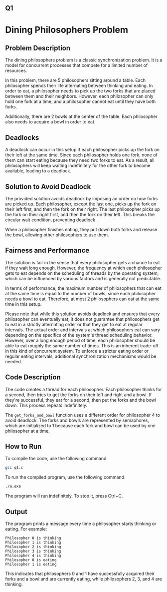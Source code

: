 ## Q1

# Dining Philosophers Problem

## Problem Description

The dining philosophers problem is a classic synchronization problem. It is a model for concurrent processes that compete for a limited number of resources.

In this problem, there are 5 philosophers sitting around a table. Each philosopher spends their life alternating between thinking and eating. In order to eat, a philosopher needs to pick up the two forks that are placed between them and their neighbors. However, each philosopher can only hold one fork at a time, and a philosopher cannot eat until they have both forks.

Additionally, there are 2 bowls at the center of the table. Each philosopher also needs to acquire a bowl in order to eat.

## Deadlocks

A deadlock can occur in this setup if each philosopher picks up the fork on their left at the same time. Since each philosopher holds one fork, none of them can start eating because they need two forks to eat. As a result, all philosophers will keep waiting indefinitely for the other fork to become available, leading to a deadlock.

## Solution to Avoid Deadlock

The provided solution avoids deadlock by imposing an order on how forks are picked up. Each philosopher, except the last one, picks up the fork on their left first, and then the fork on their right. The last philosopher picks up the fork on their right first, and then the fork on their left. This breaks the circular wait condition, preventing deadlock.

When a philosopher finishes eating, they put down both forks and release the bowl, allowing other philosophers to use them.

## Fairness and Performance

The solution is fair in the sense that every philosopher gets a chance to eat if they wait long enough. However, the frequency at which each philosopher gets to eat depends on the scheduling of threads by the operating system, which can be influenced by various factors and is generally not predictable.

In terms of performance, the maximum number of philosophers that can eat at the same time is equal to the number of bowls, since each philosopher needs a bowl to eat. Therefore, at most 2 philosophers can eat at the same time in this setup.

Please note that while this solution avoids deadlock and ensures that every philosopher can eventually eat, it does not guarantee that philosophers get to eat in a strictly alternating order or that they get to eat at regular intervals. The actual order and intervals at which philosophers eat can vary depending on the specifics of the system's thread scheduling behavior. However, over a long enough period of time, each philosopher should be able to eat roughly the same number of times. This is an inherent trade-off in this kind of concurrent system. To enforce a stricter eating order or regular eating intervals, additional synchronization mechanisms would be needed.



## Code Description

The code creates a thread for each philosopher. Each philosopher thinks for a second, then tries to get the forks on their left and right and a bowl. If they're successful, they eat for a second, then put the forks and the bowl down. This process repeats indefinitely.

The `get_forks_and_bowl` function uses a different order for philosopher 4 to avoid deadlock. The forks and bowls are represented by semaphores, which are initialized to 1 because each fork and bowl can be used by one philosopher at a time.

## How to Run

To compile the code, use the following command:

```bash
gcc q1.c
```

To run the compiled program, use the following command:

```bash
./a.exe
```

The program will run indefinitely. To stop it, press Ctrl+C.

## Output

The program prints a message every time a philosopher starts thinking or eating. For example:

```
Philosopher 0 is thinking
Philosopher 1 is thinking
Philosopher 2 is thinking
Philosopher 3 is thinking
Philosopher 4 is thinking
Philosopher 0 is eating
Philosopher 1 is eating
```

This indicates that philosophers 0 and 1 have successfully acquired their forks and a bowl and are currently eating, while philosophers 2, 3, and 4 are thinking.